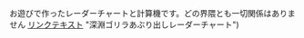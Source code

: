 お遊びで作ったレーダーチャートと計算機です。どの界隈とも一切関係はありません
[リンクテキスト](https://ll4-hzn1l.github.io/uho-chart/max10_keisan_5chart.htm) "深淵ゴリラあぶり出しレーダーチャート")

